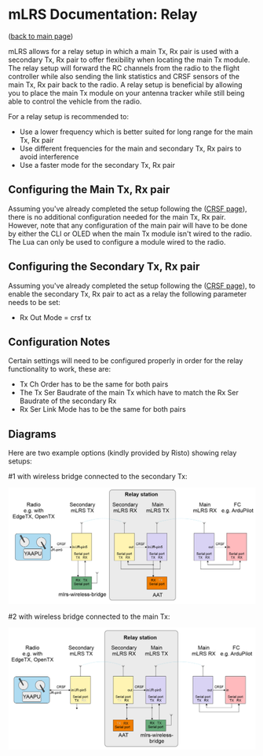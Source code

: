 # mLRS Documentation: Relay #

([back to main page](../README.md))

mLRS allows for a relay setup in which a main Tx, Rx pair is used with a secondary Tx, Rx pair to offer flexibility when locating the main Tx module. The relay setup will forward the RC channels from the radio to the flight controller while also sending the link statistics and CRSF sensors of the main Tx, Rx pair back to the radio. A relay setup is beneficial by allowing you to place the main Tx module on your antenna tracker while still being able to control the vehicle from the radio.

For a relay setup is recommended to:
- Use a lower frequency which is better suited for long range for the main Tx, Rx pair
- Use different frequencies for the main and secondary Tx, Rx pairs to avoid interference
- Use a faster mode for the secondary Tx, Rx pair

## Configuring the Main Tx, Rx pair

Assuming you've already completed the setup following the ([CRSF page](../docs/CRSF.md)), there is no additional configuration needed for the main Tx, Rx pair.  However, note that any configuration of the main pair will have to be done by either the CLI or OLED when the main Tx module isn't wired to the radio.  The Lua can only be used to configure a module wired to the radio.

## Configuring the Secondary Tx, Rx pair

Assuming you've already completed the setup following the ([CRSF page](../docs/CRSF.md)), to enable the secondary Tx, Rx pair to act as a relay the following parameter needs to be set:

- Rx Out Mode = crsf tx

## Configuration Notes

Certain settings will need to be configured properly in order for the relay functionality to work, these are:

- Tx Ch Order has to be the same for both pairs
- The Tx Ser Baudrate of the main Tx which have to match the Rx Ser Baudrate of the secondary Rx
- Rx Ser Link Mode has to be the same for both pairs

## Diagrams

Here are two example options (kindly provided by Risto) showing relay setups:

#1 with wireless bridge connected to the secondary Tx:

<img src="images/RelayOpt1.png" width="720px">

#2 with wireless bridge connected to the main Tx:

<img src="images/RelayOpt2.png" width="720px">